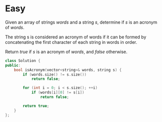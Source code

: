# Easy

Given an array of strings $words$ and a string $s$, determine if $s$ is an acronym of $words$.

The string s is considered an acronym of words if it can be formed by concatenating the first character of each string in words in order.

Return $true$ if $s$ is an acronym of $words$, and $false$ otherwise.

```cpp
class Solution {
public:
    bool isAcronym(vector<string>& words, string s) {
        if (words.size() != s.size())
            return false;

        for (int i = 0; i < s.size(); ++i)
            if (words[i][0] != s[i])
                return false;

        return true;
    }
};
```
